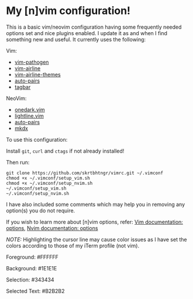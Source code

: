# My [n]vim configuration!

This is a basic vim/neovim configuration having some frequently needed options set and nice plugins enabled. I update it as and when I find something new and useful. It currently uses the following:

Vim:
* [vim-pathogen](https://github.com/tpope/vim-pathogen)
* [vim-airline](https://github.com/vim-airline/vim-airline)
* [vim-airline-themes](https://github.com/vim-airline/vim-airline-themes)
* [auto-pairs](https://github.com/jiangmiao/auto-pairs)
* [tagbar](https://github.com/majutsushi/tagbar)

NeoVim:
* [onedark.vim](https://github.com/joshdick/onedark.vim)
* [lightline.vim](https://github.com/itchyny/lightline.vim)
* [auto-pairs](https://github.com/jiangmiao/auto-pairs)
* [mkdx](https://github.com/SidOfc/mkdx)

To use this configuration:

Install `git`, `curl` and `ctags` if not already installed!

Then run:

```
git clone https://github.com/skrtbhtngr/vimrc.git ~/.vimconf
chmod +x ~/.vimconf/setup_vim.sh
chmod +x ~/.vimconf/setup_nvim.sh
~/.vimconf/setup_vim.sh
~/.vimconf/setup_nvim.sh
```

I have also included some comments which may help you in removing any option(s) you do not require.

If you wish to learn more about [n]vim options, refer: [Vim documentation: options](http://vimdoc.sourceforge.net/htmldoc/options.html), [Nvim documentation: options](https://neovim.io/doc/user/options.html)

*NOTE:* Highlighting the cursor line may cause color issues as I have set the colors according to those of my iTerm profile (not vim).

Foreground: #FFFFFF

Background: #1E1E1E

Selection: #343434

Selected Text: #B2B2B2

